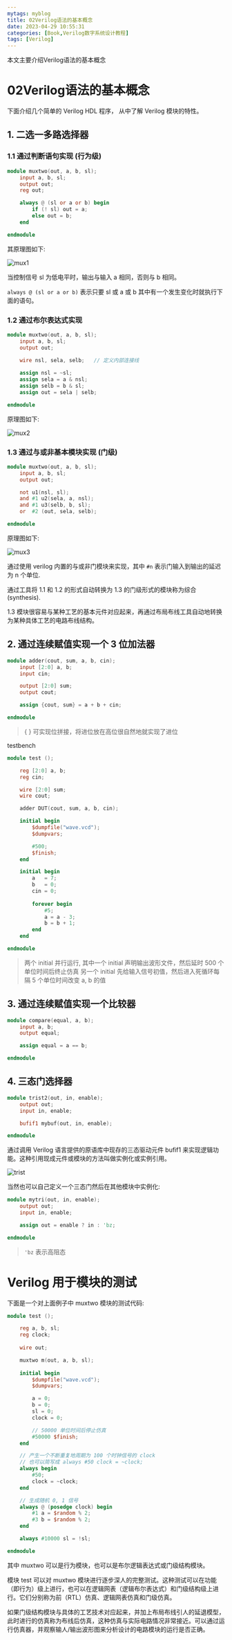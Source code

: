 ```yaml
---
mytags: myblog
title: 02Verilog语法的基本概念
date: 2023-04-29 10:55:31
categories: [Book,Verilog数字系统设计教程]
tags: [Verilog]
---
```


本文主要介绍Verilog语法的基本概念
<!-- more -->

# 02Verilog语法的基本概念

下面介绍几个简单的 Verilog HDL 程序， 从中了解 Verilog 模块的特性。

## 1. 二选一多路选择器

### 1.1 通过判断语句实现 (行为级)

```v
module muxtwo(out, a, b, sl);
    input a, b, sl;
    output out;
    reg out;

    always @ (sl or a or b) begin
        if (! sl) out = a;
        else out = b;
    end

endmodule
```

其原理图如下:

![mux1](02Verilog语法的基本概念/mux1.PNG)

当控制信号 sl 为低电平时，输出与输入 a 相同，否则与 b 相同。

`always @ (sl or a or b)` 表示只要 sl 或 a 或  b 其中有一个发生变化时就执行下面的语句。

### 1.2 通过布尔表达式实现

```v
module muxtwo(out, a, b, sl);
    input a, b, sl;
    output out;

    wire nsl, sela, selb;   // 定义内部连接线
    
    assign nsl = ~sl;
    assign sela = a & nsl;
    assign selb = b & sl;
    assign out = sela | selb;

endmodule
```

原理图如下:

![mux2](02Verilog语法的基本概念/mux2.PNG)


### 1.3 通过与或非基本模块实现 (门级)

```v
module muxtwo(out, a, b, sl);
    input a, b, sl;
    output out;

    not u1(nsl, sl);
    and #1 u2(sela, a, nsl);
    and #1 u3(selb, b, sl);
    or  #2 (out, sela, selb);

endmodule
```

原理图如下:

![mux3](02Verilog语法的基本概念/mux3.PNG)

通过使用 verilog 内置的与或非门模块来实现，其中 `#n` 表示门输入到输出的延迟为 n 个单位.

通过工具将 1.1 和 1.2 的形式自动转换为 1.3 的门级形式的模块称为综合 (synthesis).

1.3 模块很容易与某种工艺的基本元件对应起来，再通过布局布线工具自动地转换为某种具体工艺的电路布线结构。


## 2. 通过连续赋值实现一个 3 位加法器

```v
module adder(cout, sum, a, b, cin);
    input [2:0] a, b;
    input cin;

    output [2:0] sum;
    output cout;

    assign {cout, sum} = a + b + cin;

endmodule
```

> { } 可实现位拼接，将进位放在高位很自然地就实现了进位

testbench

```v
module test ();

    reg [2:0] a, b;
    reg cin;

    wire [2:0] sum;
    wire cout;

    adder DUT(cout, sum, a, b, cin);

    initial begin
        $dumpfile("wave.vcd");
        $dumpvars;

        #500;
        $finish;
    end

    initial begin
        a   = 7;
        b   = 0;
        cin = 0;
        
        forever begin
            #5;
            a = a - 3;
            b = b + 1;
        end
    end

endmodule
```

> 两个 initial 并行运行, 其中一个 initial 声明输出波形文件，然后延时 500 个单位时间后终止仿真
> 另一个 initial 先给输入信号初值，然后进入死循环每隔 5 个单位时间改变 a, b 的值


## 3. 通过连续赋值实现一个比较器

```v
module compare(equal, a, b);
    input a, b;
    output equal;

    assign equal = a == b;

endmodule
```

## 4. 三态门选择器


```v
module trist2(out, in, enable);
    output out;
    input in, enable;

    bufif1 mybuf(out, in, enable);

endmodule
```

通过调用 Verilog 语言提供的原语库中现存的三态驱动元件 bufif1 来实现逻辑功能。这种引用现成元件或模块的方法叫做实例化或实例引用。

![trist](02Verilog语法的基本概念/trist.PNG)

当然也可以自己定义一个三态门然后在其他模块中实例化:

```v
module mytri(out, in, enable);
    output out;
    input in, enable;

    assign out = enable ? in : 'bz;

endmodule
```

> `'bz` 表示高阻态


# Verilog 用于模块的测试

下面是一个对上面例子中 muxtwo 模块的测试代码:

```v
module test ();

    reg a, b, sl;
    reg clock;
    
    wire out;

    muxtwo m(out, a, b, sl);
    
    initial begin
        $dumpfile("wave.vcd");
        $dumpvars;

        a = 0;
        b = 0;
        sl = 0;
        clock = 0;

        // 50000 单位时间后停止仿真
        #50000 $finish;
    end

    // 产生一个不断重复地周期为 100 个时钟信号的 clock
    // 也可以简写成 always #50 clock = ~clock;
    always begin
        #50;
        clock = ~clock;
    end

    // 生成随机 0, 1 信号
    always @ (posedge clock) begin
        #1 a = $random % 2;
        #3 b = $random % 2;
    end

    always #10000 sl = !sl;

endmodule
```

其中 muxtwo 可以是行为模块，也可以是布尔逻辑表达式或门级结构模块。

模块 test 可以对 muxtwo 模块进行逐步深人的完整测试。这种测试可以在功能（即行为）级上进行，也可以在逻辑网表（逻辑布尔表达式）和门级结构级上进行。它们分别称为前（RTL）仿真、逻辑网表仿真和门级仿真。

如果门级结构模块与具体的工艺技术对应起来，并加上布局布线引人的延退模型，此时进行的仿真称为布线后仿真，这种仿真与实际电路情况非常接近。可以通过运行仿真器，并观察输人/输出波形图来分析设计的电路模块的运行是否正确。

